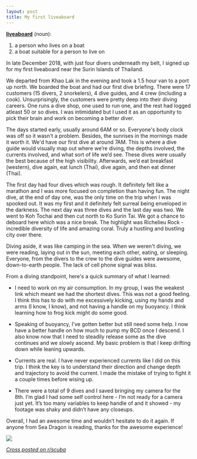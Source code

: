 ```yaml
---
layout: post
title: My first liveaboard
---
```


[**liveaboard**](https://www.merriam-webster.com/dictionary/liveaboard) (noun):

1. a person who lives on a boat
2. a boat suitable for a person to live on

In late December 2018, with just four divers underneath my belt, I signed up for my first liveaboard near the Surin Islands of Thailand.

We departed from Khao Lak in the evening and took a 1.5 hour van to a port up north. We boarded the boat and had our first dive briefing. There were 17 customers (15 divers, 2 snorkelers), 4 dive guides, and 4 crew (including a cook). Unsurprisingly, the customers were pretty deep into their diving careers. One runs a dive shop, one used to run one, and the rest had logged atleast 50 or so dives. I was intimidated but I used it as an opportunity to pick their brain and work on becoming a better diver.

The days started early, usually around 6AM or so. Everyone's body clock was off so it  wasn't a problem. Besides, the sunrises in the mornings made it worth it. We'd have our first dive at around 7AM. This is where a dive guide would visually map out where we’re diving, the depths involved, the currents involved, and what sort of life we’d see. These dives were usually the best because of the high visibility. Afterwards, we’d eat breakfast (western), dive again, eat lunch (Thai), dive again, and then eat dinner (Thai).

The first day had four dives which was rough. It definitely felt like a marathon and I was more focused on completion than having fun. The night dive, at the end of day one, was the only time on the trip when I was spooked out. It was my first and it definitely felt surreal being enveloped in the darkness. The next day was three dives and the last day was two. We went to Koh Tochai and then cut north to Ko Surin Tai. We got a chance to deboard here which was a nice break. The highlight was Richelieu Rock - incredible diversity of life and amazing coral. Truly a hustling and bustling city over there.

Diving aside, it was like camping in the sea. When we weren't diving, we were reading, laying out in the sun, meeting each other, eating, or sleeping. Everyone, from the divers to the crew to the dive guides were awesome, down-to-earth people. The lack of cell phone signal was bliss.

From a diving standpoint, here's a quick summary of what I learned:

* I need to work on my air consumption. In my group, I was the weakest link which meant we had the shortest dives. This was not a good feeling. I think this has to do with me excessively kicking, using my hands and arms (I know, I know), and not having a handle on my buoyancy. I think learning how to frog kick might do some good.

* Speaking of buoyancy, I've gotten better but still need some help. I now have a better handle on how much to pump my BCD once I descend. I also know now that I need to steadily release some as the dive continues and we slowly ascend. My basic problem is that I keep drifting down while leaning upwards.

* Currents are real. I have never experienced currents like I did on this trip. I think the key is to understand their direction and change depth and trajectory to avoid the current. I made the mistake of trying to fight it a couple times before wising up.

* There were a total of 9 dives and I saved bringing my camera for the 8th. I’m glad I had some self control here - I’m not ready for a camera just yet. It’s too many variables to keep handle of and it showed - my footage was shaky and didn’t have any closeups.

Overall, I had an awesome time and wouldn’t hesitate to do it again. If anyone from Sea Dragon is reading, thanks for the awesome experience!

![](https://i.imgur.com/XcUW5dd.jpg)

[_Cross posted on r/scuba_](https://old.reddit.com/r/scuba/comments/ac0byb/with_four_dives_worth_of_experience_i_signed_up/?st=jqzjtgvs&sh=ed66a54b)
